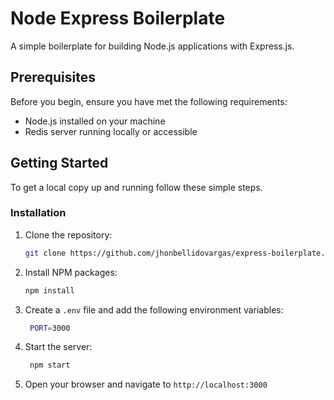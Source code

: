 # Node Express Boilerplate

A simple boilerplate for building Node.js applications with Express.js.

## Prerequisites

Before you begin, ensure you have met the following requirements:

- Node.js installed on your machine
- Redis server running locally or accessible

## Getting Started

To get a local copy up and running follow these simple steps.

### Installation

1. Clone the repository:

   ```sh
   git clone https://github.com/jhonbellidovargas/express-boilerplate.git
   ```

2. Install NPM packages:

   ```sh
   npm install
   ```

3. Create a `.env` file and add the following environment variables:

   ```sh
    PORT=3000
   ```

4. Start the server:

   ```sh
    npm start
   ```

5. Open your browser and navigate to `http://localhost:3000`
